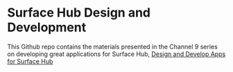 # Surface Hub Design and Development

This Github repo contains the materials presented in the Channel 9 series on developing great applications for Surface Hub, 
[Design and Develop Apps for Surface Hub](https://channel9.msdn.com/blogs/Design-and-Develop-Apps-for-Surface-Hub/)


